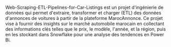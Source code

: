 Web-Scraping-ETL-Pipelines-for-Car-Listings est un projet d'ingénierie de données qui permet d'extraire, transformer et charger (ETL) des données d'annonces de voitures à partir de la plateforme MarocAnnonce. Ce projet vise à fournir des insights sur le marché automobile marocain en collectant des informations clés telles que le prix, le modèle, l'année, et la région, puis en les stockant dans Snowflake pour une analyse des tendences en Power Bi.
